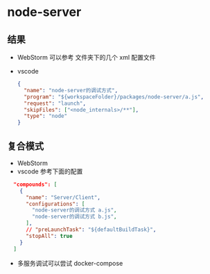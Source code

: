 # node-server

## 结果

- WebStorm 可以参考 文件夹下的几个 xml 配置文件

- vscode
  ```json
  {
    "name": "node-server的调试方式",
    "program": "${workspaceFolder}/packages/node-server/a.js",
    "request": "launch",
    "skipFiles": ["<node_internals>/**"],
    "type": "node"
  }
  ```

## 复合模式

- WebStorm
- vscode 参考下面的配置

```json
  "compounds": [
    {
      "name": "Server/Client",
      "configurations": [
        "node-server的调试方式 a.js",
        "node-server的调试方式 b.js",
      ],
      // "preLaunchTask": "${defaultBuildTask}",
      "stopAll": true
    }
  ]
```

- 多服务调试可以尝试 docker-compose
